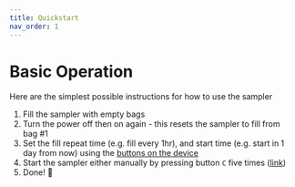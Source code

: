 ```yaml
---
title: Quickstart
nav_order: 1
---
```

# Basic Operation

Here are the simplest possible instructions for how to use the sampler
1. Fill the sampler with empty bags
2. Turn the power off then on again - this resets the sampler to fill from bag #1
2. Set the fill repeat time (e.g. fill every 1hr), and start time (e.g. start in 1 day from now) using the [buttons on the device](link)
3. Start the sampler either manually by pressing button `C` five times ([link](link))
4. Done! 🎉  
